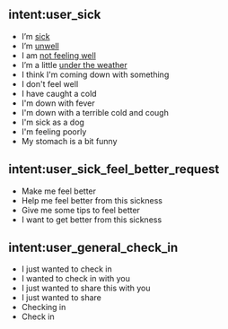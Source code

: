 ## intent:user_sick
- I’m [sick](Mood)
- I’m [unwell](Mood)
- I am [not feeling well](Mood)
- I’m a little [under the weather](Mood)
- I think I'm coming down with something
- I don't feel well
- I have caught a cold
- I'm down with fever
- I'm down with a terrible cold and cough
- I'm sick as a dog
- I'm feeling poorly
- My stomach is a bit funny 

## intent:user_sick_feel_better_request
- Make me feel better
- Help me feel better from this sickness
- Give me some tips to feel better
- I want to get better from this sickness

## intent:user_general_check_in
- I just wanted to check in
- I wanted to check in with you  
- I just wanted to share this with you
- I just wanted to share  
- Checking in
- Check in
